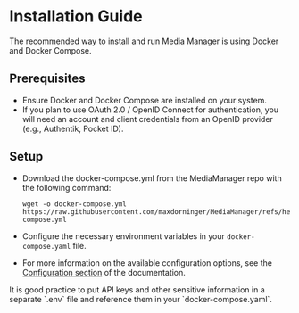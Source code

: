 # Installation Guide

The recommended way to install and run Media Manager is using Docker and Docker Compose.

## Prerequisites

* Ensure Docker and Docker Compose are installed on your system.
* If you plan to use OAuth 2.0 / OpenID Connect for authentication, you will need an account and client credentials
  from an OpenID provider (e.g., Authentik, Pocket ID).

## Setup

* Download the docker-compose.yml from the MediaManager repo with the following command:
  ```
  wget -o docker-compose.yml https://raw.githubusercontent.com/maxdorninger/MediaManager/refs/heads/master/docker-compose.yml
  ```

* Configure the necessary environment variables in your `docker-compose.yaml` file.
* For more information on the available configuration options, see the [Configuration section](Configuration.md) of the
  documentation.

<note>
   It is good practice to put API keys and other sensitive information in a separate `.env` file and reference them in your
  `docker-compose.yaml`.
</note>


